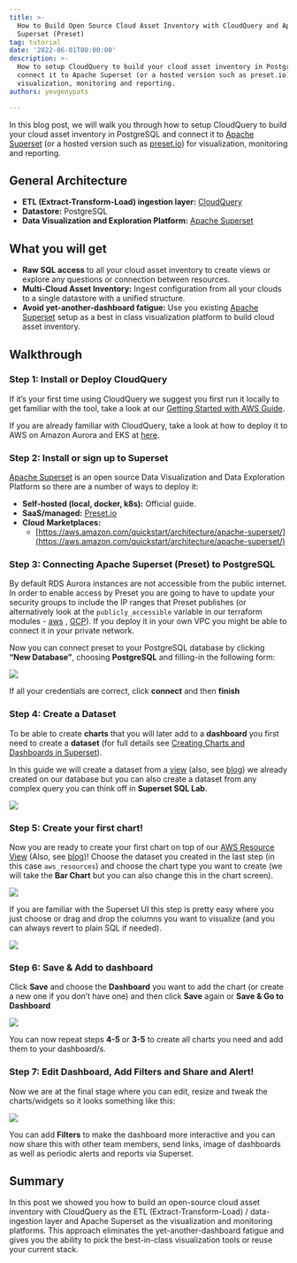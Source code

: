 ```yaml
---
title: >-
  How to Build Open Source Cloud Asset Inventory with CloudQuery and Apache
  Superset (Preset)
tag: tutorial
date: '2022-06-01T00:00:00'
description: >-
  How to setup CloudQuery to build your cloud asset inventory in PostgreSQL and
  connect it to Apache Superset (or a hosted version such as preset.io) for
  visualization, monitoring and reporting.
authors: yevgenypats

---
```


In this blog post, we will walk you through how to setup CloudQuery to build your cloud asset inventory in PostgreSQL and connect it to [Apache Superset](https://superset.apache.org/) (or a hosted version such as [preset.io](https://preset.io)) for visualization, monitoring and reporting.


## General Architecture

- **ETL (Extract-Transform-Load) ingestion layer:** [CloudQuery](https://github.com/cloudquery/cloudquery)
- **Datastore:** PostgreSQL
- **Data Visualization and Exploration Platform:** [Apache Superset](https://github.com/apache/superset)

## What you will get

- **Raw SQL access** to all your cloud asset inventory to create views or explore any questions or connection between resources.
- **Multi-Cloud Asset Inventory:** Ingest configuration from all your clouds to a single datastore with a unified structure.
- **Avoid yet-another-dashboard fatigue:** Use you existing [Apache Superset](https://superset.apache.org/) setup as a best in class visualization platform to build cloud asset inventory.

## Walkthrough

### Step 1: Install or Deploy CloudQuery

If it’s your first time using CloudQuery we suggest you first run it locally to get familiar with the tool, take a look at our [Getting Started with AWS Guide](https://docs.cloudquery.io/docs/getting-started/getting-started-with-aws).

If you are already familiar with CloudQuery, take a look at how to deploy it to AWS on Amazon Aurora and EKS at [here](https://github.com/cloudquery/terraform-aws-cloudquery).

### Step 2: Install or sign up to Superset

[Apache Superset](https://github.com/apache/superset) is an open source Data Visualization and Data Exploration Platform so there are a number of ways to deploy it:

- **Self-hosted (local, docker, k8s):** Official guide.
- **SaaS/managed:** [Preset.io](https://preset.io/)
- **Cloud Marketplaces:**
  - [https://aws.amazon.com/quickstart/architecture/apache-superset/](https://aws.amazon.com/quickstart/architecture/apache-superset/)

### Step 3: Connecting Apache Superset (Preset) to PostgreSQL

By default RDS Aurora instances are not accessible from the public internet. In order to enable access by Preset you are going to have to update your security groups to include the IP ranges that Preset publishes (or alternatively look at the `publicly_accessible` variable in our terraform modules - [aws](https://github.com/cloudquery/terraform-aws-cloudquery#inputs) , [GCP](https://github.com/cloudquery/terraform-gcp-cloudquery#inputs)). If you deploy it in your own VPC you might be able to connect it in your private network.

Now you can connect preset to your PostgreSQL database by clicking **“New Database”**, choosing **PostgreSQL** and filling-in the following form:

![](/img/blog/cloud-asset-inventory-cloudquery-apache-superset/1.png)

If all your credentials are correct, click **connect** and then **finish**

### Step 4: Create a Dataset

To be able to create **charts** that you will later add to a **dashboard** you first need to create a **dataset** (for full details see [Creating Charts and Dashboards in Superset](https://superset.apache.org/docs/creating-charts-dashboards/creating-your-first-dashboard)).

In this guide we will create a dataset from a [view](https://github.com/cloudquery/cq-provider-aws/blob/main/views/resources.sql) (also, see [blog](https://www.cloudquery.io/blog/aws-resources-view)) we already created on our database but you can also create a dataset from any complex query you can think off in **Superset SQL Lab**.

![](/img/blog/cloud-asset-inventory-cloudquery-apache-superset/2.png)

### Step 5: Create your first chart!

Now you are ready to create your first chart on top of our [AWS Resource View](https://github.com/cloudquery/cq-provider-aws/blob/main/views/resources.sql) (Also, see [blog](https://www.cloudquery.io/blog/aws-resources-view))! Choose the dataset you created in the last step (in this case `aws_resources`) and choose the chart type you want to create (we will take the **Bar Chart** but you can also change this in the chart screen).

![](/img/blog/cloud-asset-inventory-cloudquery-apache-superset/3.png)

If you are familiar with the Superset UI this step is pretty easy where you just choose or drag and drop the columns you want to visualize (and you can always revert to plain SQL if needed).

![](/img/blog/cloud-asset-inventory-cloudquery-apache-superset/4.png)

### Step 6: Save & Add to dashboard

Click **Save** and choose the **Dashboard** you want to add the chart (or create a new one if you don’t have one) and then click **Save** again or **Save & Go to Dashboard**

![](/img/blog/cloud-asset-inventory-cloudquery-apache-superset/5.png)

You can now repeat steps **4-5** or **3-5** to create all charts you need and add them to your dashboard/s.

### Step 7: Edit Dashboard, Add Filters and Share and Alert!

Now we are at the final stage where you can edit, resize and tweak the charts/widgets so it looks something like this:

![](/img/blog/cloud-asset-inventory-cloudquery-apache-superset/6.png)

You can add **Filters** to make the dashboard more interactive and you can now share this with other team members, send links, image of dashboards as well as periodic alerts and reports via Superset.

## Summary

In this post we showed you how to build an open-source cloud asset inventory with CloudQuery as the ETL (Extract-Transform-Load) / data-ingestion layer and Apache Superset as the visualization and monitoring platforms. This approach eliminates the yet-another-dashboard fatigue and gives you the ability to pick the best-in-class visualization tools or reuse your current stack.
